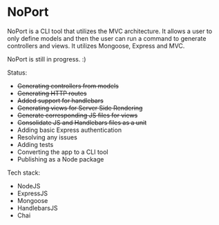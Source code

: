 # NoPort
NoPort is a CLI tool that utilizes the MVC architecture. It allows a user to only define models and then the user can run a command to generate controllers and views. It utilizes Mongoose, Express and MVC.

NoPort is still in progress. :)

Status:

- ~~Generating controllers from models~~
- ~~Generating HTTP routes~~
- ~~Added support for handlebars~~
- ~~Generating views for Server Side Rendering~~
- ~~Generate corresponding JS files for views~~
- ~~Consolidate JS and Handlebars files as a unit~~
- Adding basic Express authentication
- Resolving any issues
- Adding tests
- Converting the app to a CLI tool
- Publishing as a Node package

Tech stack:
- NodeJS
- ExpressJS
- Mongoose
- HandlebarsJS
- Chai
